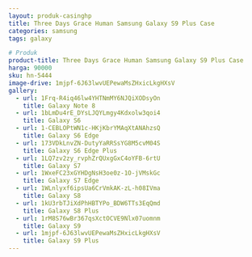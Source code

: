 ```yaml
---
layout: produk-casinghp
title: Three Days Grace Human Samsung Galaxy S9 Plus Case
categories: samsung
tags: galaxy

# Produk
product-title: Three Days Grace Human Samsung Galaxy S9 Plus Case
harga: 90000
sku: hn-5444
image-drive: 1mjpf-6J63lwvUEPewaMsZHxicLkgHXsV
gallery:
  - url: 1Frq-R4iq46lw4YHTNmMY6NJQiXODsyOn
    title: Galaxy Note 8
  - url: 1bLmDu4rE_DYsLJQYLmgy4Kdxolw3qoi4
    title: Galaxy S6
  - url: 1-CEBLOPtWN1c-HKjKbrYMAqXtANAhzsQ
    title: Galaxy S6 Edge
  - url: 173VDkLnvZN-DutyYaRRSsYG8M5cvM04S
    title: Galaxy S6 Edge Plus
  - url: 1LQ7zv2zy_rvphZrQUxgGxC4oYFB-6rtU
    title: Galaxy S7
  - url: 1WxeFC23xGYHDgNsH3oe0z-1O-jVMskGc
    title: Galaxy S7 Edge
  - url: 1WLnlyxf6ipsUa6CrVmkAK-zL-h08IVma
    title: Galaxy S8
  - url: 1kU3rbTJiXdPhHBTYPo_BDW6TTs3EqQmd
    title: Galaxy S8 Plus
  - url: 1rM8S76wBr367qsXctOCVE9Nlx07uomnm
    title: Galaxy S9
  - url: 1mjpf-6J63lwvUEPewaMsZHxicLkgHXsV
    title: Galaxy S9 Plus
---
```

